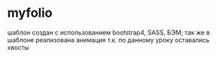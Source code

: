 # myfolio
шаблон создан с использованием bootstrap4, SASS, БЭМ;
так же в шаблоне реализована анимация т.к. по данному уроку оставались хвосты

